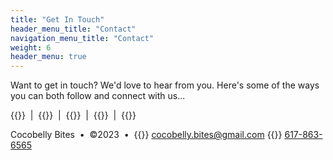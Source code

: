 ```yaml
---
title: "Get In Touch"
header_menu_title: "Contact"
navigation_menu_title: "Contact"
weight: 6
header_menu: true
---
```


Want to get in touch? We'd love to hear from you. Here's some of the ways you can both follow and connect with us...

{{<extlink icon="fa fa-instagram" text="Instagram" href="https://www.instagram.com/cocobelly.bites/">}}
 &nbsp;|&nbsp; {{<extlink icon="fa fa-youtube" text="Youtube" href="https://www.youtube.com/@cocobellybites">}}  &nbsp;|&nbsp; {{<extlink icon="fa fa-pinterest" text="Pinterest" href="https://www.pinterest.com/cocobellybites">}} &nbsp;|&nbsp; {{<extlink icon="fa fa-twitter" text="Twitter" href="https://twitter.com/CocobellyBites">}} &nbsp;|&nbsp; {{<extlink icon="fa fa-github" text="Github" href="https://github.com/CocobellyBites">}}

Cocobelly Bites &nbsp;•&nbsp; ©2023 &nbsp;•&nbsp; {{<icon class="fa fa-envelope">}}&nbsp;[cocobelly.bites@gmail.com](mailto:cocobelly.bites@gmail.com) {{<icon class="fa fa-phone">}}&nbsp;[617-863-6565](tel:617-863-6565)




            